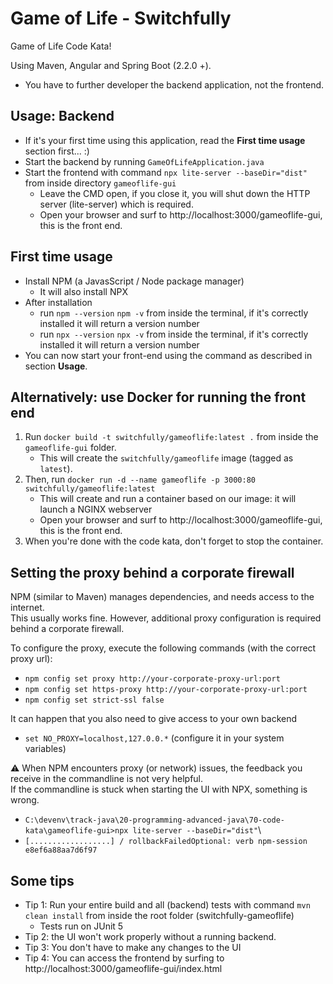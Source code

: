 # Game of Life - Switchfully

Game of Life Code Kata!

Using Maven, Angular and Spring Boot (2.2.0 +).

- You have to further developer the backend application, not the frontend.

## Usage: Backend

- If it's your first time using this application, read the **First time usage** section first... :)
- Start the backend by running `GameOfLifeApplication.java`
- Start the frontend with command `npx lite-server --baseDir="dist"` from inside directory `gameoflife-gui`
    - Leave the CMD open, if you close it, you will shut down the HTTP server (lite-server) which is required.
    - Open your browser and surf to http://localhost:3000/gameoflife-gui, this is the front end. 

## First time usage

- Install NPM (a JavasScript / Node package manager)
    - It will also install NPX
- After installation
  - run `npm --version` `npm -v` from inside the terminal, if it's correctly installed it will return a version number
  - run `npx --version` `npx -v` from inside the terminal, if it's correctly installed it will return a version number
- You can now start your front-end using the command as described in section **Usage**.

## Alternatively: use Docker for running the front end
1. Run `docker build -t switchfully/gameoflife:latest .` from inside the `gameoflife-gui` folder.
    - This will create the `switchfully/gameoflife` image (tagged as `latest`).
2. Then, run `docker run -d --name gameoflife -p 3000:80 switchfully/gameoflife:latest`
    - This will create and run a container based on our image: it will launch a NGINX webserver
    - Open your browser and surf to http://localhost:3000/gameoflife-gui, this is the front end.
3. When you're done with the code kata, don't forget to stop the container.

 
## Setting the proxy behind a corporate firewall

NPM (similar to Maven) manages dependencies, and needs access to the internet.\
This usually works fine. However, additional proxy configuration is required behind a corporate firewall.

To configure the proxy, execute the following commands (with the correct proxy url):
- `npm config set proxy http://your-corporate-proxy-url:port`
- `npm config set https-proxy http://your-corporate-proxy-url:port`
- `npm config set strict-ssl false`

It can happen that you also need to give access to your own backend
- `set NO_PROXY=localhost,127.0.0.*` (configure it in your system variables)

⚠ When NPM encounters proxy (or network) issues, the feedback you receive in the commandline is not very helpful.\
If the commandline is stuck when starting the UI with NPX, something is wrong.
- `C:\devenv\track-java\20-programming-advanced-java\70-code-kata\gameoflife-gui>npx lite-server --baseDir="dist"`\
- `[..................] / rollbackFailedOptional: verb npm-session e8ef6a88aa7d6f97`

## Some tips

- Tip 1: Run your entire build and all (backend) tests with command `mvn clean install` from inside the root folder (switchfully-gameoflife)
    - Tests run on JUnit 5
- Tip 2: the UI won't work properly without a running backend.
- Tip 3: You don't have to make any changes to the UI
- Tip 4: You can access the frontend by surfing to http://localhost:3000/gameoflife-gui/index.html
